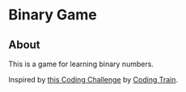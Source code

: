 # Binary Game

## About

This is a game for learning binary numbers.

Inspired by [this Coding Challenge](https://www.youtube.com/watch?v=meGcdIoTYgw) by [Coding Train](https://www.youtube.com/user/shiffman/).
